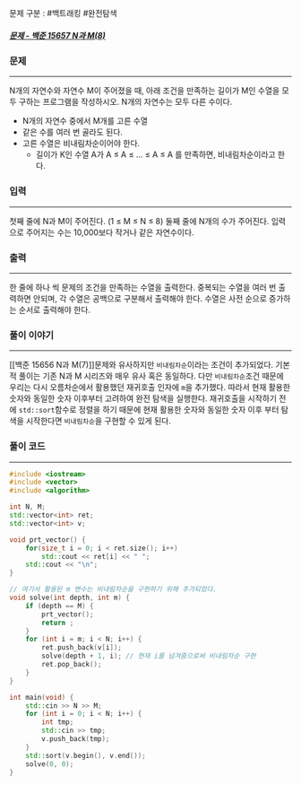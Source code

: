 문제 구분 : #백트래킹 #완전탐색 
##### [문제 - 백준 15657 N과 M(8)](https://www.acmicpc.net/problem/15657)

### 문제
<hr>

N개의 자연수와 자연수 M이 주어졌을 때, 아래 조건을 만족하는 길이가 M인 수열을 모두 구하는 프로그램을 작성하시오. N개의 자연수는 모두 다른 수이다.
 - N개의 자연수 중에서 M개를 고른 수열
- 같은 수를 여러 번 골라도 된다.
- 고른 수열은 비내림차순이어야 한다.
	- 길이가 K인 수열 A가 A ≤ A ≤ ... ≤ A ≤ A 를 만족하면, 비내림차순이라고 한다.

### 입력
<hr>

첫째 줄에 N과 M이 주어진다. (1 ≤ M ≤ N ≤ 8)
둘째 줄에 N개의 수가 주어진다. 입력으로 주어지는 수는 10,000보다 작거나 같은 자연수이다.
### 출력
<hr>

한 줄에 하나 씩 문제의 조건을 만족하는 수열을 출력한다. 중복되는 수열을 여러 번 출력하면 안되며, 각 수열은 공백으로 구분해서 출력해야 한다. 수열은 사전 순으로 증가하는 순서로 출력해야 한다.
### 풀이 이야기
<hr>

[[백준 15656 N과 M(7)]]문제와 유사하지만 `비내림차순`이라는 조건이 추가되었다. 기본적 풀이는 기존 N과 M 시리즈와 매우 유사 혹은 동일하다. 다만 `비내림차순`조건 때문에 우리는 다시 오름차순에서 활용했던 재귀호출 인자에 `m`을 추가했다. 따라서 현재 활용한 숫자와 동일한 숫자 이후부터 고려하여 완전 탐색을 실행한다. 재귀호출을 시작하기 전에 `std::sort`함수로 정렬을 하기 때문에 현재 활용한 숫자와 동일한 숫자 이후 부터 탐색을 시작한다면 `비내림차순`을 구현할 수 있게 된다.
### 풀이 코드
<hr>

``` c++
#include <iostream>
#include <vector>
#include <algorithm>

int N, M;
std::vector<int> ret;
std::vector<int> v;

void prt_vector() {
	for(size_t i = 0; i < ret.size(); i++)
		std::cout << ret[i] << " ";
	std::cout << "\n";
}

// 여기서 활용된 m 변수는 비내림차순을 구현하기 위해 추가되었다.
void solve(int depth, int m) {
	if (depth == M) {
		prt_vector();
		return ;
	}
	for (int i = m; i < N; i++) {
		ret.push_back(v[i]);
		solve(depth + 1, i); // 현재 i를 넘겨줌으로써 비내림차순 구현
		ret.pop_back();
	}
}

int main(void) {
	std::cin >> N >> M;
	for (int i = 0; i < N; i++) {
		int tmp;
		std::cin >> tmp;
		v.push_back(tmp);
	}
	std::sort(v.begin(), v.end());
	solve(0, 0);
}
```

